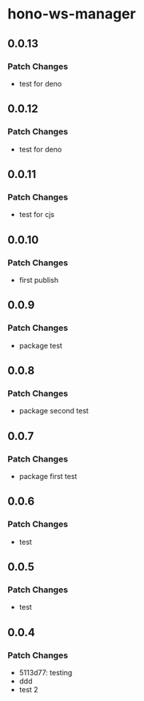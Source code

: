 # hono-ws-manager

## 0.0.13

### Patch Changes

- test for deno

## 0.0.12

### Patch Changes

- test for deno

## 0.0.11

### Patch Changes

- test for cjs

## 0.0.10

### Patch Changes

- first publish

## 0.0.9

### Patch Changes

- package test

## 0.0.8

### Patch Changes

- package second test

## 0.0.7

### Patch Changes

- package first test

## 0.0.6

### Patch Changes

- test

## 0.0.5

### Patch Changes

- test

## 0.0.4

### Patch Changes

- 5113d77: testing
- ddd
- test 2
